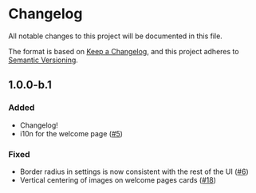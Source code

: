 # Changelog

All notable changes to this project will be documented in this file.

The format is based on [Keep a Changelog](https://keepachangelog.com/en/1.0.0/),
and this project adheres to [Semantic Versioning](https://semver.org/spec/v2.0.0.html).

## 1.0.0-b.1

### Added

- Changelog!
- i10n for the welcome page ([#5](https://github.com/lepton-browser/browser/pull/5))

### Fixed

- Border radius in settings is now consistent with the rest of the UI ([#6](https://github.com/lepton-browser/browser/pull/6))
- Vertical centering of images on welcome pages cards ([#18](https://github.com/lepton-browser/browser/pull/18))
